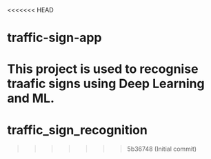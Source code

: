 <<<<<<< HEAD
# traffic-sign-app
This project is used to recognise traafic signs using Deep Learning and ML.
=======
# traffic_sign_recognition
>>>>>>> 5b36748 (Initial commit)

